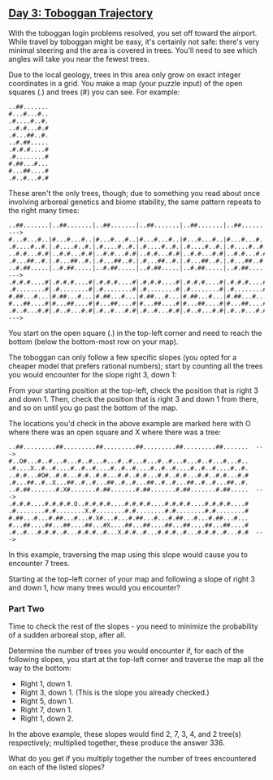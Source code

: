 ## [Day 3: Toboggan Trajectory](https://adventofcode.com/2020/day/3)
With the toboggan login problems resolved, you set off toward the airport. While travel by toboggan might be easy, it's certainly not safe: there's very minimal steering and the area is covered in trees. You'll need to see which angles will take you near the fewest trees.

Due to the local geology, trees in this area only grow on exact integer coordinates in a grid. You make a map (your puzzle input) of the open squares (.) and trees (#) you can see. For example:

```
..##.......
#...#...#..
.#....#..#.
..#.#...#.#
.#...##..#.
..#.##.....
.#.#.#....#
.#........#
#.##...#...
#...##....#
.#..#...#.#
```

These aren't the only trees, though; due to something you read about once involving arboreal genetics and biome stability, the same pattern repeats to the right many times:

```
..##.......|..##.......|..##.......|..##.......|..##.......|..##.......  --->
#...#...#..|#...#...#..|#...#...#..|#...#...#..|#...#...#..|#...#...#..
.#....#..#.|.#....#..#.|.#....#..#.|.#....#..#.|.#....#..#.|.#....#..#.
..#.#...#.#|..#.#...#.#|..#.#...#.#|..#.#...#.#|..#.#...#.#|..#.#...#.#
.#...##..#.|.#...##..#.|.#...##..#.|.#...##..#.|.#...##..#.|.#...##..#.
..#.##.....|..#.##.....|..#.##.....|..#.##.....|..#.##.....|..#.##.....  --->
.#.#.#....#|.#.#.#....#|.#.#.#....#|.#.#.#....#|.#.#.#....#|.#.#.#....#
.#........#|.#........#|.#........#|.#........#|.#........#|.#........#
#.##...#...|#.##...#...|#.##...#...|#.##...#...|#.##...#...|#.##...#...
#...##....#|#...##....#|#...##....#|#...##....#|#...##....#|#...##....#
.#..#...#.#|.#..#...#.#|.#..#...#.#|.#..#...#.#|.#..#...#.#|.#..#...#.#  --->
```

You start on the open square (.) in the top-left corner and need to reach the bottom (below the bottom-most row on your map).

The toboggan can only follow a few specific slopes (you opted for a cheaper model that prefers rational numbers); start by counting all the trees you would encounter for the slope right 3, down 1:

From your starting position at the top-left, check the position that is right 3 and down 1. Then, check the position that is right 3 and down 1 from there, and so on until you go past the bottom of the map.

The locations you'd check in the above example are marked here with O where there was an open square and X where there was a tree:

```
..##.........##.........##.........##.........##.........##.......  --->
#..O#...#..#...#...#..#...#...#..#...#...#..#...#...#..#...#...#..
.#....X..#..#....#..#..#....#..#..#....#..#..#....#..#..#....#..#.
..#.#...#O#..#.#...#.#..#.#...#.#..#.#...#.#..#.#...#.#..#.#...#.#
.#...##..#..X...##..#..#...##..#..#...##..#..#...##..#..#...##..#.
..#.##.......#.X#.......#.##.......#.##.......#.##.......#.##.....  --->
.#.#.#....#.#.#.#.O..#.#.#.#....#.#.#.#....#.#.#.#....#.#.#.#....#
.#........#.#........X.#........#.#........#.#........#.#........#
#.##...#...#.##...#...#.X#...#...#.##...#...#.##...#...#.##...#...
#...##....##...##....##...#X....##...##....##...##....##...##....#
.#..#...#.#.#..#...#.#.#..#...X.#.#..#...#.#.#..#...#.#.#..#...#.#  --->
```

In this example, traversing the map using this slope would cause you to encounter 7 trees.

Starting at the top-left corner of your map and following a slope of right 3 and down 1, how many trees would you encounter?

### Part Two
Time to check the rest of the slopes - you need to minimize the probability of a sudden arboreal stop, after all.

Determine the number of trees you would encounter if, for each of the following slopes, you start at the top-left corner and traverse the map all the way to the bottom:

+ Right 1, down 1.
+ Right 3, down 1. (This is the slope you already checked.)
+ Right 5, down 1.
+ Right 7, down 1.
+ Right 1, down 2.

In the above example, these slopes would find 2, 7, 3, 4, and 2 tree(s) respectively; multiplied together, these produce the answer 336.

What do you get if you multiply together the number of trees encountered on each of the listed slopes?

